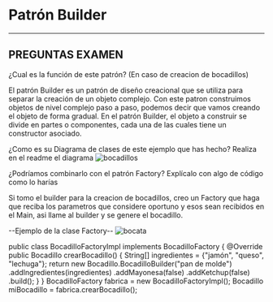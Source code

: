 # Patrón Builder

---

## PREGUNTAS EXAMEN

¿Cual es la función de este patrón? (En caso de creacion de bocadillos)

El patrón Builder es un patrón de diseño creacional que se utiliza para separar la creación de un objeto complejo. Con este patron construimos objetos de nivel complejo paso a paso, podemos decir que vamos creando el objeto de forma gradual. En el patrón Builder, el objeto a construir se divide en partes o componentes, cada una de las cuales tiene un constructor asociado.



¿Como es su Diagrama de clases de este ejemplo que has hecho? Realiza en el readme el diagrama
![bocadillos](https://user-images.githubusercontent.com/114103916/228598401-87ce01ac-25de-4835-b772-59ec9934caf0.png)



¿Podríamos combinarlo con el patrón Factory? Explícalo con algo de código como lo harías

Si tomo el builder para la creacion de bocadillos, creo un Factory que haga que reciba los parametros que considere oportuno y esos sean recibidos en el Main, asi llame al builder y se genere el bocadillo.

--Ejemplo de la clase Factory--
![bocata](https://user-images.githubusercontent.com/114103916/228599930-c19c33ed-2121-4526-9b57-fb118c5fc03c.png)


public class BocadilloFactoryImpl implements BocadilloFactory {
    @Override
    public Bocadillo crearBocadillo() {
        String[] ingredientes = {"jamón", "queso", "lechuga"};
        return new Bocadillo.BocadilloBuilder("pan de molde")
                        .addIngredientes(ingredientes)
                        .addMayonesa(false)
                        .addKetchup(false)
                        .build();
    }
}
BocadilloFactory fabrica = new BocadilloFactoryImpl();
Bocadillo miBocadillo = fabrica.crearBocadillo();
